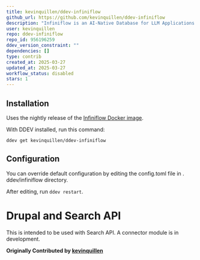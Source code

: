 ```yaml
---
title: kevinquillen/ddev-infiniflow
github_url: https://github.com/kevinquillen/ddev-infiniflow
description: "Infiniflow is an AI-Native Database for LLM Applications. This provides it as a service in DDEV."
user: kevinquillen
repo: ddev-infiniflow
repo_id: 956196259
ddev_version_constraint: ""
dependencies: []
type: contrib
created_at: 2025-03-27
updated_at: 2025-03-27
workflow_status: disabled
stars: 1
---
```


## Installation

Uses the nightly release of the [Infiniflow Docker image](https://infiniflow.org/).

With DDEV installed, run this command:

`ddev get kevinquillen/ddev-infiniflow`

## Configuration

You can override default configuration by editing the config.toml file in .
ddev/infiniflow directory. 

After editing, run `ddev restart`.

# Drupal and Search API

This is intended to be used with Search API. A connector module is in 
development.

**Originally Contributed by [kevinquillen](https://github.com/kevinquillen)**
